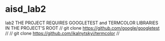 # aisd_lab2
lab2
THE PROJECT REQUIRES GOOGLETEST and TERMCOLOR LIBRARIES IN THE PROJECT'S ROOT
// git clone https://github.com/google/googletest //
// git clone https://github.com/ikalnytskyi/termcolor //

